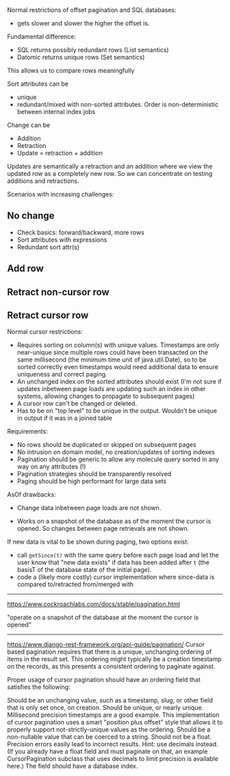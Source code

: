 Normal restrictions of offset pagination and SQL databases:

- gets slower and slower the higher the offset is.

Fundamental difference:

- SQL returns possibly redundant rows (List semantics)
- Datomic returns unique rows (Set semantics)

This allows us to compare rows meaningfully

Sort attributes can be

- unique
- redundant/mixed with non-sorted attributes. Order is non-deterministic between internal index jobs

Change can be

- Addition
- Retraction
- Update = retraction + addition

Updates are semantically a retraction and an addition where we view the updated row as a completely new row. So we can
concentrate on testing additions and retractions.

Scenarios with increasing challenges:

## No change

- Check basics: forward/backward, more rows
- Sort attributes with expressions
- Redundant sort attr(s)

## Add row

## Retract non-cursor row

## Retract cursor row

Normal cursor restrictions:

- Requires sorting on column(s) with unique values. Timestamps are only near-unique since multiple rows could have been
  transacted on the same millisecond (the minimum time unit of java.util.Date), so to be sorted correctly even
  timestamps would need additional data to ensure uniqueness and correct paging.
- An unchanged index on the sorted attributes should exist (I'm not sure if updates inbetween page loads are updating
  such an index in other systems, allowing changes to propagate to subsequent pages)
- A cursor row can't be changed or deleted.
- Has to be on "top level" to be unique in the output. Wouldn't be unique in output if it was in a joined table

Requirements:

- No rows should be duplicated or skipped on subsequent pages
- No intrusion on domain model, no creation/updates of sorting indexes
- Pagination should be generic to allow any molecule query sorted in any way on any attributes (!)
- Pagination strategies should be transparently resolved
- Paging should be high performant for large data sets

AsOf drawbacks:

- Change data inbetween page loads are not shown.

- Works on a snapshot of the database as of the moment the cursor is opened. So changes between page retrievals are not
  shown.

If new data is vital to be shown during paging, two options exist:

- call `getSince(t)` with the same query before each page load and let the user know that "new data exists" if data has
  been added after `t` (the basisT of the database state of the initial page).
- code a (likely more costly) cursor implementation where since-data is compared to/retracted from/merged with

---------------------
https://www.cockroachlabs.com/docs/stable/pagination.html

"operate on a snapshot of the database at the moment the cursor is opened"


----------------
https://www.django-rest-framework.org/api-guide/pagination/
Cursor based pagination requires that there is a unique, unchanging ordering of items in the result set. This ordering
might typically be a creation timestamp on the records, as this presents a consistent ordering to paginate against.

Proper usage of cursor pagination should have an ordering field that satisfies the following:

Should be an unchanging value, such as a timestamp, slug, or other field that is only set once, on creation.
Should be unique, or nearly unique. Millisecond precision timestamps are a good example. This implementation of cursor
pagination uses a smart "position plus offset" style that allows it to properly support not-strictly-unique values as
the ordering.
Should be a non-nullable value that can be coerced to a string.
Should not be a float. Precision errors easily lead to incorrect results. Hint: use decimals instead. (If you already
have a float field and must paginate on that, an example CursorPagination subclass that uses decimals to limit precision
is available here.)
The field should have a database index.
